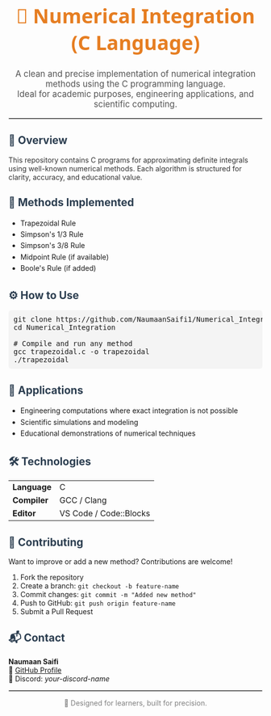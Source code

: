 <h1 align="center" style="font-size: 2.8em; color:#e67e22; font-family: 'Segoe UI', sans-serif;">
  🔢 Numerical Integration (C Language)
</h1>

<p align="center" style="font-size: 1.2em; color: #555;">
  A clean and precise implementation of numerical integration methods using the C programming language.<br/>
  Ideal for academic purposes, engineering applications, and scientific computing.
</p>

<hr style="border: 1px solid #ccc;"/>

<h2 style="color:#2c3e50;">📘 Overview</h2>

<p style="font-size: 1em; color: #333;">
  This repository contains C programs for approximating definite integrals using well-known numerical methods. Each algorithm is structured for clarity, accuracy, and educational value.
</p>

<h2 style="color:#2c3e50;">🧮 Methods Implemented</h2>

<ul style="font-size: 1em; line-height: 1.6;">
  <li>Trapezoidal Rule</li>
  <li>Simpson's 1/3 Rule</li>
  <li>Simpson's 3/8 Rule</li>
  <li>Midpoint Rule (if available)</li>
  <li>Boole's Rule (if added)</li>
</ul>

<h2 style="color:#2c3e50;">⚙️ How to Use</h2>

<pre style="background-color: #f4f4f4; padding: 10px; border-radius: 6px; overflow-x: auto;">
git clone https://github.com/NaumaanSaifi1/Numerical_Integration.git
cd Numerical_Integration

# Compile and run any method
gcc trapezoidal.c -o trapezoidal
./trapezoidal
</pre>

<h2 style="color:#2c3e50;">🎯 Applications</h2>
<ul style="font-size: 1em; line-height: 1.6;">
  <li>Engineering computations where exact integration is not possible</li>
  <li>Scientific simulations and modeling</li>
  <li>Educational demonstrations of numerical techniques</li>
</ul>

<h2 style="color:#2c3e50;">🛠 Technologies</h2>

<table>
  <tr>
    <td><strong>Language</strong></td>
    <td>C</td>
  </tr>
  <tr>
    <td><strong>Compiler</strong></td>
    <td>GCC / Clang</td>
  </tr>
  <tr>
    <td><strong>Editor</strong></td>
    <td>VS Code / Code::Blocks</td>
  </tr>
</table>

<h2 style="color:#2c3e50;">🤝 Contributing</h2>
<p>Want to improve or add a new method? Contributions are welcome!</p>
<ol>
  <li>Fork the repository</li>
  <li>Create a branch: <code>git checkout -b feature-name</code></li>
  <li>Commit changes: <code>git commit -m "Added new method"</code></li>
  <li>Push to GitHub: <code>git push origin feature-name</code></li>
  <li>Submit a Pull Request</li>
</ol>

<h2 style="color:#2c3e50;">📬 Contact</h2>
<p>
  <strong>Naumaan Saifi</strong><br/>
  🔗 <a href="https://github.com/NaumaanSaifi1" target="_blank">GitHub Profile</a><br/>
  💬 Discord: <em>your-discord-name</em>
</p>

<hr style="border: 1px solid #ccc;"/>

<p align="center" style="color: gray;">
  🚀 Designed for learners, built for precision.
</p>
